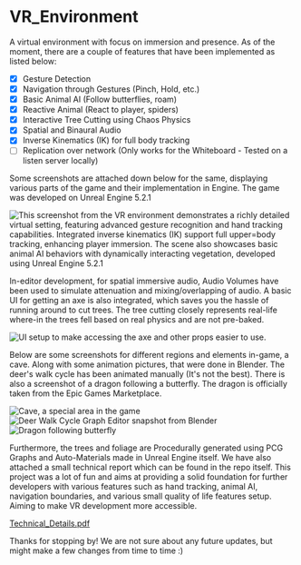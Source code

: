 # VR_Environment
A virtual environment with focus on immersion and presence. As of the moment, there are a couple of features that have been implemented as listed below:
- [x] Gesture Detection
- [x] Navigation through Gestures (Pinch, Hold, etc.)
- [x] Basic Animal AI (Follow butterflies, roam)
- [x] Reactive Animal (React to player, spiders)
- [x] Interactive Tree Cutting using Chaos Physics
- [x] Spatial and Binaural Audio
- [x] Inverse Kinematics (IK) for full body tracking
- [ ] Replication over network (Only works for the Whiteboard - Tested on a listen server locally)

Some screenshots are attached down below for the same, displaying various parts of the game and their implementation in Engine. The game was developed on Unreal Engine 5.2.1

![This screenshot from the VR environment demonstrates a richly detailed virtual setting, featuring advanced gesture recognition and hand tracking capabilities. Integrated inverse kinematics (IK) support full upper=body tracking, enhancing player immersion. The scene also showcases basic animal AI behaviors with dynamically interacting vegetation, developed using Unreal Engine 5.2.1](https://github.com/VKG5/VR_Environment/assets/44497128/a716c762-6df8-4c06-ab30-73af7049ae51)

In-editor development, for spatial immersive audio, Audio Volumes have been used to simulate attenuation and mixing/overlapping of audio. A basic UI for getting an axe is also integrated, which saves you the hassle of running around to cut trees. The tree cutting closely represents real-life where-in the trees fell based on real physics and are not pre-baked.

![UI setup to make accessing the axe and other props easier to use.](https://github.com/VKG5/VR_Environment/assets/44497128/bcc84f6d-1e3f-4622-9938-7c1aa083e0b0)

Below are some screenshots for different regions and elements in-game, a cave. Along with some animation pictures, that were done in Blender. The deer's walk cycle has been animated manually (It's not the best). There is also a screenshot of a dragon following a butterfly. The dragon is officially taken from the Epic Games Marketplace.

![Cave, a special area in the game](https://github.com/VKG5/VR_Environment/assets/44497128/41d1837a-6596-41fc-ab20-91b5ac7413c2)
![Deer Walk Cycle Graph Editor snapshot from Blender](https://github.com/VKG5/VR_Environment/assets/44497128/f8b74492-018c-450c-a18f-fd6e4a139672)
![Dragon following butterfly](https://github.com/VKG5/VR_Environment/assets/44497128/9e7c1c6c-8bda-418e-a482-f97ad9e7d555)

Furthermore, the trees and foliage are Procedurally generated using PCG Graphs and Auto-Materials made in Unreal Engine itself. We have also attached a small technical report which can be found in the repo itself. This project was a lot of fun and aims at providing a solid foundation for further developers with various features such as hand tracking, animal AI, navigation boundaries, and various small quality of life features setup. Aiming to make VR development more accessible.

[Technical_Details.pdf](https://github.com/VKG5/VR_Environment/files/15153289/Augmented_Reality_Project_Report.pdf)

Thanks for stopping by! We are not sure about any future updates, but might make a few changes from time to time :)
